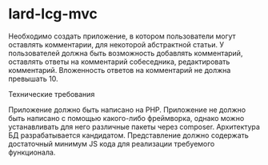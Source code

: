 # lard-lcg-mvc

Необходимо создать приложение, в котором пользователи могут оставлять комментарии, для некоторой абстрактной статьи. У пользователей должна быть возможность добавлять комментарий, оставлять ответы на комментарий собеседника, редактировать комментарий. Вложенность ответов на комментарий не должна превышать 10.

Технические требования

Приложение должно быть написано на PHP.
Приложение не должно быть написано с помощью какого-либо фреймворка, однако можно устанавливать для него различные пакеты через compоser.
Архитектура БД разрабатывается кандидатом.
Представление должно содержать достаточный минимум JS кода для реализации требуемого функционала.